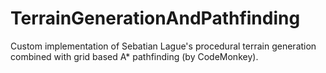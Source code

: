 # TerrainGenerationAndPathfinding
Custom implementation of Sebatian Lague's procedural terrain generation combined with grid based A* pathfinding (by CodeMonkey).
